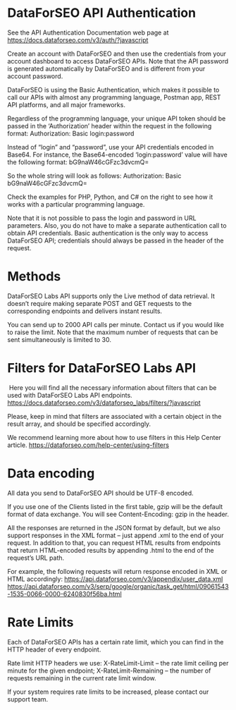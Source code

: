 # DataForSEO API Authentication

See the API Authentication Documentation web page at https://docs.dataforseo.com/v3/auth/?javascript

Create an account with DataForSEO and then use the credentials from your account dashboard to access DataForSEO APIs. Note that the API password is generated automatically by DataForSEO and is different from your account password.

DataForSEO is using the Basic Authentication, which makes it possible to call our APIs with almost any programming language, Postman app, REST API platforms, and all major frameworks.

Regardless of the programming language, your unique API token should be passed in the ‘Authorization’ header within the request in the following format:
Authorization: Basic 
login:password

Instead of “login” and “password”, use your API credentials encoded in Base64.
For instance, the Base64-encoded ‘login:password’ value will have the following format:
bG9naW46cGFzc3dvcmQ=

So the whole string will look as follows:
Authorization: Basic bG9naW46cGFzc3dvcmQ=

Check the examples for PHP, Python, and C# on the right to see how it works with a particular programming language.

Note that it is not possible to pass the login and password in URL parameters. Also, you do not have to make a separate authentication call to obtain API credentials. Basic authentication is the only way to access DataForSEO API; credentials should always be passed in the header of the request.

# Methods
 
DataForSEO Labs API supports only the Live method of data retrieval. It doesn’t require making separate POST and GET requests to the corresponding endpoints and delivers instant results.

You can send up to 2000 API calls per minute. Contact us if you would like to raise the limit.
Note that the maximum number of requests that can be sent simultaneously is limited to 30.

# Filters for DataForSEO Labs API
‌‌
Here you will find all the necessary information about filters that can be used with DataForSEO Labs API endpoints.
https://docs.dataforseo.com/v3/dataforseo_labs/filters/?javascript

Please, keep in mind that filters are associated with a certain object in the result array, and should be specified accordingly.

We recommend learning more about how to use filters in this Help Center article.
https://dataforseo.com/help-center/using-filters

# Data encoding

All data you send to DataForSEO API should be UTF-8 encoded.

If you use one of the Clients listed in the first table, gzip will be the default format of data exchange. You will see Content-Encoding: gzip in the header.

All the responses are returned in the JSON format by default, but we also support responses in the XML format – just append .xml to the end of your request. In addition to that, you can request HTML results from endpoints that return HTML-encoded results by appending .html to the end of the request’s URL path.

For example, the following requests will return response encoded in XML or HTML accordingly:
https://api.dataforseo.com/v3/appendix/user_data.xml
https://api.dataforseo.com/v3/serp/google/organic/task_get/html/09061543-1535-0066-0000-6240830f56ba.html

# Rate Limits

Each of DataForSEO APIs has a certain rate limit, which you can find in the HTTP header of every endpoint.

Rate limit HTTP headers we use:
X-RateLimit-Limit – the rate limit ceiling per minute for the given endpoint;
X-RateLimit-Remaining – the number of requests remaining in the current rate limit window.

If your system requires rate limits to be increased, please contact our support team.